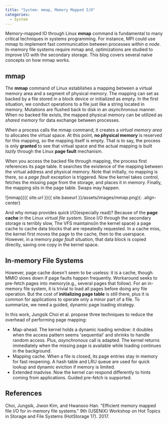 ```yaml
---
title: "System: mmap, Memory Mapped I/O"
categories:
  - System
---
```


Memory-mapped IO through Linux **mmap** command is fundamental to many critical techniques in systems programming. For instance, MPI could use mmap to implement fast communication between processes *within a node*. In-memory file systems require mmap and, optimizations are studied to improve I/O with the secondary storage. This blog covers several naive concepts on how mmap works.

## mmap

The **mmap** command of Linux establishes a mapping between a virtual memory area and a segment of physical memory. The mapping can set as backed by a file stored in a block device or initialized as empty. In the first situation, we conduct operations to a file just like a string located in memory. Mutations are flushed back to disk in an *asynchronous* manner. When no backed file exists, the mapped physical memory can be utilized as *shared memory* for data exchange between processes.

When a process calls the mmap command, it creates a *virtual memory area* to allocates the virtual space. At this point, **no physical memory** is reserved for this mapping, so the mapping itself is empty. That is to say, the process is only **granted** to see that virtual space and the actual mapping is built *lazily* through the Linux **page fault** mechanism.

When you access the backed file through mapping, the process first references its page table. It searches the existence of the mapping between the virtual address and physical memory. Note that initially, no mapping is there, so a *page fault* exception is triggered. Now the kernel takes control, fetches the missing page from the storage, and places it in memory. Finally, the mapping sits in the page table. Swaps may happen.

![mmap]({{ site.url }}{{ site.baseurl }}/assets/images/mmap.png){: .align-center}

And why mmap provides quick I/O(especially read)? Because of the **page cache** in the Linux *virtual file system*. Since I/O through the secondary storage is terribly slow, The VFS maintains(in the kernel space) a page cache to cache data blocks that are repeatedly requested. In a cache miss, the kernel first moves the page to the cache, then to the userspace. However, in a memory *page fault* situation, that data block is copied directly, saving one copy in the kernel space.

## In-memory File Systems

However, page cache doesn't seem to be useless: it is a cache, though. MMIO slows down if page faults happen frequently. Workaround seeks to pre-fetch pages into memory(e.g., several pages that follow). For an in-memory file system, it is trivial to load all pages before doing any file operation. But the cost of **initializing page table** is still there, plus it is common for applications to operate only a minor part of a file. To summarize, we need a guided, dynamic page loading strategy.

In this work, Jungsik Choi et al. propose three techniques to reduce the overhead of performing page mapping:

* Map-ahead. The kernel holds a dynamic loading window: it doubles when the access pattern seems 'sequential' and shrinks to handle random access. Plus, *asynchronous* call is adapted. The kernel returns immediately when the missing page is available while loading continues in the background.
* Mapping cache. When a file is closed, its page entries stay in memory for fast reopening. A hash table and LRU queue are used for quick lookup and dynamic eviction if memory is limited.
* Extended madvise. Now the kernel can respond differently to hints coming from applications. Guided pre-fetch is supported.

## References

Choi, Jungsik, Jiwon Kim, and Hwansoo Han. "Efficient memory mapped file I/O for in-memory file systems." 9th {USENIX} Workshop on Hot Topics in Storage and File Systems (HotStorage 17). 2017.